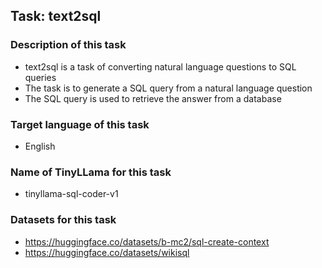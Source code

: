 ## Task: text2sql

### Description of this task

- text2sql is a task of converting natural language questions to SQL queries
- The task is to generate a SQL query from a natural language question
- The SQL query is used to retrieve the answer from a database

### Target language of this task

- English

### Name of TinyLLama for this task

- tinyllama-sql-coder-v1

### Datasets for this task

- https://huggingface.co/datasets/b-mc2/sql-create-context
- https://huggingface.co/datasets/wikisql
